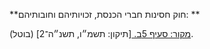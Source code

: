 **חוק חסינות חברי הכנסת, זכויותיהם וחובותיהם: **

[מקור: סעיף 5ב. ](https://he.wikisource.org/wiki/חוק_חסינות_חברי_הכנסת,_זכויותיהם_וחובותיהם#סעיף_5ב)
[תיקון: תשמ״ו, תשנ״ה־2]
(בוטל).